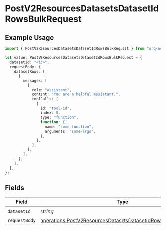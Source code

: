 # PostV2ResourcesDatasetsDatasetIdRowsBulkRequest

## Example Usage

```typescript
import { PostV2ResourcesDatasetsDatasetIdRowsBulkRequest } from "orq-node-client/models/operations";

let value: PostV2ResourcesDatasetsDatasetIdRowsBulkRequest = {
  datasetId: "<id>",
  requestBody: {
    datasetRows: [
      {
        messages: [
          {
            role: "assistant",
            content: "You are a helpful assistant.",
            toolCalls: [
              {
                id: "tool-id",
                index: 0,
                type: "function",
                function: {
                  name: "some-function",
                  arguments: "some-args",
                },
              },
            ],
          },
        ],
      },
    ],
  },
};
```

## Fields

| Field                                                                                                                                            | Type                                                                                                                                             | Required                                                                                                                                         | Description                                                                                                                                      |
| ------------------------------------------------------------------------------------------------------------------------------------------------ | ------------------------------------------------------------------------------------------------------------------------------------------------ | ------------------------------------------------------------------------------------------------------------------------------------------------ | ------------------------------------------------------------------------------------------------------------------------------------------------ |
| `datasetId`                                                                                                                                      | *string*                                                                                                                                         | :heavy_check_mark:                                                                                                                               | Dataset ID                                                                                                                                       |
| `requestBody`                                                                                                                                    | [operations.PostV2ResourcesDatasetsDatasetIdRowsBulkRequestBody](../../models/operations/postv2resourcesdatasetsdatasetidrowsbulkrequestbody.md) | :heavy_minus_sign:                                                                                                                               | N/A                                                                                                                                              |